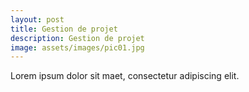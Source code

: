 ```yaml
---
layout: post
title: Gestion de projet
description: Gestion de projet
image: assets/images/pic01.jpg
---
```


Lorem ipsum dolor sit maet, consectetur adipiscing elit.